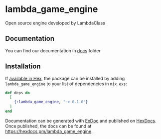 # lambda_game_engine
Open source engine developed by LambdaClass

## Documentation

You can find our documentation in [docs](./docs/README.md) folder

## Installation

If [available in Hex](https://hex.pm/docs/publish), the package can be installed
by adding `lambda_game_engine` to your list of dependencies in `mix.exs`:

```elixir
def deps do
  [
    {:lambda_game_engine, "~> 0.1.0"}
  ]
end
```

Documentation can be generated with [ExDoc](https://github.com/elixir-lang/ex_doc)
and published on [HexDocs](https://hexdocs.pm). Once published, the docs can
be found at <https://hexdocs.pm/lambda_game_engine>.
